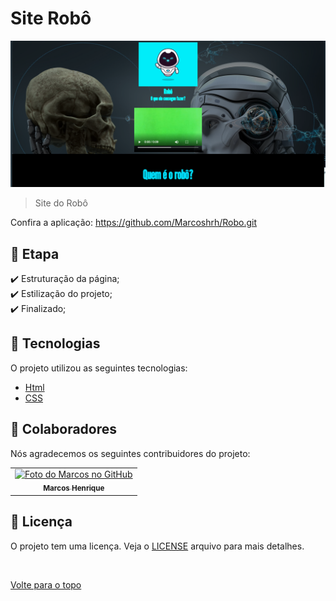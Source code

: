 # Site Robô

<img src="./image/print site.png" alt="Gif do Teste">

>  Site do Robô

Confira a aplicação: https://github.com/Marcoshrh/Robo.git
## :dart: Etapa ##

:heavy_check_mark: Estruturação da página;\
:heavy_check_mark: Estilização do projeto;\
:heavy_check_mark: Finalizado;
## :rocket: Tecnologias ##

O projeto utilizou as seguintes tecnologias:

- [Html](https://developer.mozilla.org/pt-BR/docs/Web/HTML/Element/html/)  
- [CSS](https://developer.mozilla.org/pt-BR/docs/Web/CSS)  
## 🤝 Colaboradores

Nós agradecemos os seguintes contribuidores do projeto:

<table>
  <tr>
    <td align="center">
      <a href="#">
        <img src="https://avatars.githubusercontent.com/u/102822736?v=4" width="140px;" alt="Foto do Marcos no GitHub"/><br>
        <sub>
          <b>Marcos Henrique</b>
        </sub>
      </a>
    </td>
  </tr>
</table>

## 📝 Licença

O projeto tem uma licença. Veja o [LICENSE](LICENSE.md) arquivo para mais detalhes.

&#xa0;

<a href="#top">Volte para o topo</a>